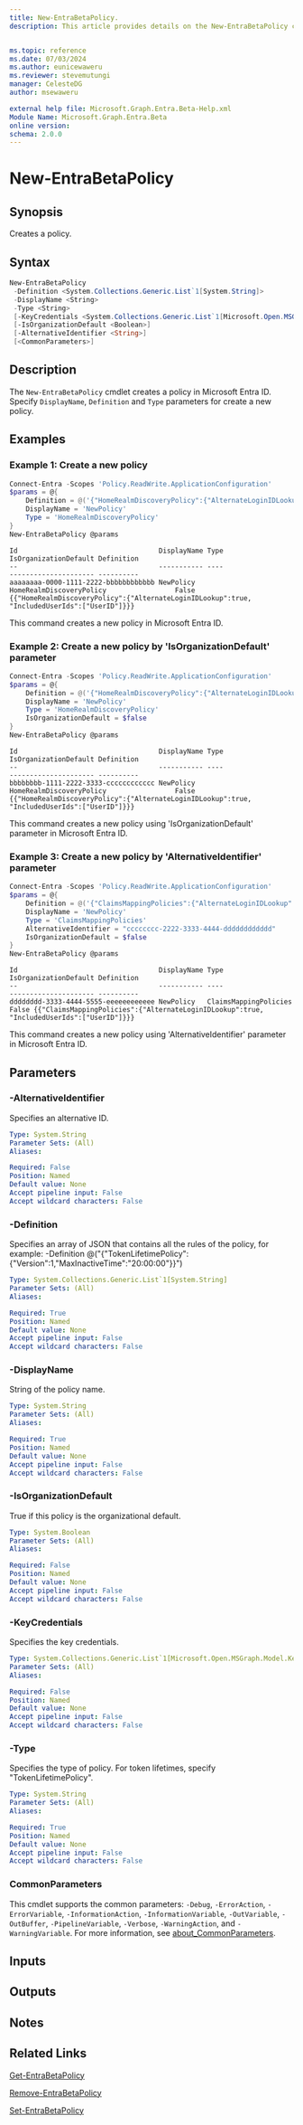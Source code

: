 ```yaml
---
title: New-EntraBetaPolicy.
description: This article provides details on the New-EntraBetaPolicy command.


ms.topic: reference
ms.date: 07/03/2024
ms.author: eunicewaweru
ms.reviewer: stevemutungi
manager: CelesteDG
author: msewaweru

external help file: Microsoft.Graph.Entra.Beta-Help.xml
Module Name: Microsoft.Graph.Entra.Beta
online version:
schema: 2.0.0
---
```


# New-EntraBetaPolicy

## Synopsis

Creates a policy.

## Syntax

```powershell
New-EntraBetaPolicy 
 -Definition <System.Collections.Generic.List`1[System.String]> 
 -DisplayName <String>
 -Type <String>
 [-KeyCredentials <System.Collections.Generic.List`1[Microsoft.Open.MSGraph.Model.KeyCredential]>]
 [-IsOrganizationDefault <Boolean>] 
 [-AlternativeIdentifier <String>] 
 [<CommonParameters>]
```

## Description

The `New-EntraBetaPolicy` cmdlet creates a policy in Microsoft Entra ID. Specify `DisplayName`, `Definition` and `Type` parameters for create a new policy.

## Examples

### Example 1: Create a new policy

```powershell
Connect-Entra -Scopes 'Policy.ReadWrite.ApplicationConfiguration'
$params = @{
    Definition = @('{"HomeRealmDiscoveryPolicy":{"AlternateLoginIDLookup":true, "IncludedUserIds":["UserID"]}}')
    DisplayName = 'NewPolicy'
    Type = 'HomeRealmDiscoveryPolicy'
}
New-EntraBetaPolicy @params
```

```Output
Id                                   DisplayName Type                     IsOrganizationDefault Definition
--                                   ----------- ----                     --------------------- ----------
aaaaaaaa-0000-1111-2222-bbbbbbbbbbbb NewPolicy   HomeRealmDiscoveryPolicy                 False {{"HomeRealmDiscoveryPolicy":{"AlternateLoginIDLookup":true, "IncludedUserIds":["UserID"]}}}
```

This command creates a new policy in Microsoft Entra ID.

### Example 2: Create a new policy by 'IsOrganizationDefault' parameter

```powershell
Connect-Entra -Scopes 'Policy.ReadWrite.ApplicationConfiguration'
$params = @{
    Definition = @('{"HomeRealmDiscoveryPolicy":{"AlternateLoginIDLookup":true, "IncludedUserIds":["UserID"]}}')
    DisplayName = 'NewPolicy'
    Type = 'HomeRealmDiscoveryPolicy'
    IsOrganizationDefault = $false
}
New-EntraBetaPolicy @params
```

```Output
Id                                   DisplayName Type                     IsOrganizationDefault Definition
--                                   ----------- ----                     --------------------- ----------
bbbbbbbb-1111-2222-3333-cccccccccccc NewPolicy   HomeRealmDiscoveryPolicy                 False {{"HomeRealmDiscoveryPolicy":{"AlternateLoginIDLookup":true, "IncludedUserIds":["UserID"]}}}
```

This command creates a new policy using 'IsOrganizationDefault' parameter in Microsoft Entra ID.

### Example 3: Create a new policy by 'AlternativeIdentifier' parameter

```powershell
Connect-Entra -Scopes 'Policy.ReadWrite.ApplicationConfiguration'
$params = @{
    Definition = @('{"ClaimsMappingPolicies":{"AlternateLoginIDLookup":true, "IncludedUserIds":["UserID"]}}')
    DisplayName = 'NewPolicy'
    Type = 'ClaimsMappingPolicies'
    AlternativeIdentifier = "cccccccc-2222-3333-4444-dddddddddddd"
    IsOrganizationDefault = $false
}
New-EntraBetaPolicy @params

```

```Output
Id                                   DisplayName Type                  IsOrganizationDefault Definition
--                                   ----------- ----                  --------------------- ----------
dddddddd-3333-4444-5555-eeeeeeeeeeee NewPolicy   ClaimsMappingPolicies                 False {{"ClaimsMappingPolicies":{"AlternateLoginIDLookup":true, "IncludedUserIds":["UserID"]}}}
```

This command creates a new policy using 'AlternativeIdentifier' parameter in Microsoft Entra ID.

## Parameters

### -AlternativeIdentifier

Specifies an alternative ID.

```yaml
Type: System.String
Parameter Sets: (All)
Aliases:

Required: False
Position: Named
Default value: None
Accept pipeline input: False
Accept wildcard characters: False
```

### -Definition

Specifies an array of JSON that contains all the rules of the policy, for example: -Definition @("{"TokenLifetimePolicy":{"Version":1,"MaxInactiveTime":"20:00:00"}}")

```yaml
Type: System.Collections.Generic.List`1[System.String]
Parameter Sets: (All)
Aliases:

Required: True
Position: Named
Default value: None
Accept pipeline input: False
Accept wildcard characters: False
```

### -DisplayName

String of the policy name.

```yaml
Type: System.String
Parameter Sets: (All)
Aliases:

Required: True
Position: Named
Default value: None
Accept pipeline input: False
Accept wildcard characters: False
```

### -IsOrganizationDefault

True if this policy is the organizational default.

```yaml
Type: System.Boolean
Parameter Sets: (All)
Aliases:

Required: False
Position: Named
Default value: None
Accept pipeline input: False
Accept wildcard characters: False
```

### -KeyCredentials

Specifies the key credentials.

```yaml
Type: System.Collections.Generic.List`1[Microsoft.Open.MSGraph.Model.KeyCredential]
Parameter Sets: (All)
Aliases:

Required: False
Position: Named
Default value: None
Accept pipeline input: False
Accept wildcard characters: False
```

### -Type

Specifies the type of policy.
For token lifetimes, specify "TokenLifetimePolicy".

```yaml
Type: System.String
Parameter Sets: (All)
Aliases:

Required: True
Position: Named
Default value: None
Accept pipeline input: False
Accept wildcard characters: False
```

### CommonParameters

This cmdlet supports the common parameters: `-Debug`, `-ErrorAction`, `-ErrorVariable`, `-InformationAction`, `-InformationVariable`, `-OutVariable`, `-OutBuffer`, `-PipelineVariable`, `-Verbose`, `-WarningAction`, and `-WarningVariable`. For more information, see [about_CommonParameters](https://go.microsoft.com/fwlink/?LinkID=113216).

## Inputs

## Outputs

## Notes

## Related Links

[Get-EntraBetaPolicy](Get-EntraBetaPolicy.md)

[Remove-EntraBetaPolicy](Remove-EntraBetaPolicy.md)

[Set-EntraBetaPolicy](Set-EntraBetaPolicy.md)
